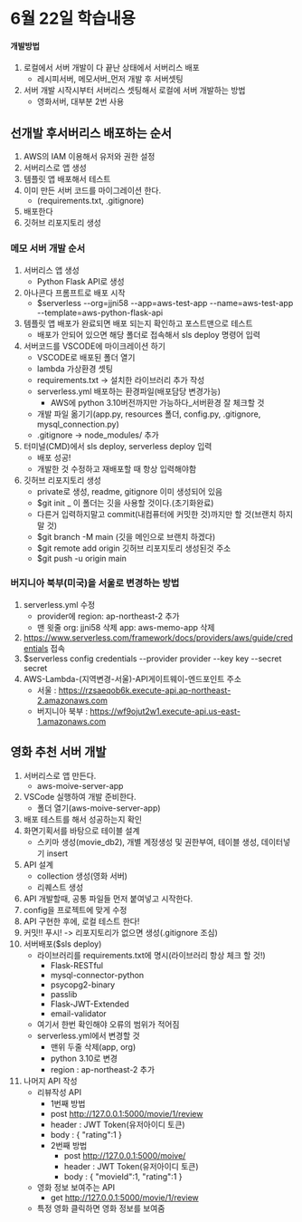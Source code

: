 # 6월 22일 학습내용

#### 개발방법
1. 로컬에서 서버 개발이 다 끝난 상태에서 서버리스 배포
   - 레시피서버, 메모서버_먼저 개발 후 서버셋팅
2. 서버 개발 시작시부터 서버리스 셋팅해서 로컬에 서버 개발하는 방법
   - 영화서버, 대부분 2번 사용

## 선개발 후서버리스 배포하는 순서
1. AWS의 IAM 이용해서 유저와 권한 설정
2. 서버리스로 앱 생성
3. 템플릿 앱 배포해서 테스트
4. 이미 만든 서버 코드를 마이그레이션 한다.
   - (requirements.txt, .gitignore)
5. 배포한다
6. 깃허브 리포지토리 생성

### 메모 서버 개발 순서
1. 서버리스 앱 생성
   - Python Flask API로 생성
2. 아나콘다 프롬프트로 배포 시작
   - $serverless  --org=jjni58 --app=aws-test-app  --name=aws-test-app --template=aws-python-flask-api
3. 템플릿 앱 배포가 완료되면 배포 되는지 확인하고 포스트맨으로 테스트
   - 배포가 안되어 있으면 해당 폴더로 접속해서 sls deploy 명령어 입력
4. 서버코드를 VSCODE에 마이크레이션 하기
   - VSCODE로 배포된 폴더 열기
   - lambda 가상환경 셋팅
   - requirements.txt -> 설치한 라이브러리 추가 작성
   - serverless.yml 배포하는 환경파일(배포담당 변경가능)
     - AWS에 python 3.10버전까지만 가능하다_서버환경 잘 체크할 것
   - 개발 파일 옮기기(app.py, resources 폴더, config.py, .gitignore, mysql_connection.py)
   - .gitignore -> node_modules/ 추가
5. 터미널(CMD)에서 sls deploy, serverless deploy 입력
   - 배포 성공!
   - 개발한 것 수정하고 재배포할 때 항상 입력해야함
6. 깃허브 리포지토리 생성
   - private로 생성, readme, gitignore 이미 생성되어 있음
   - $git init _ 이 폴더는 깃을 사용할 것이다.(초기화완료)
   - 다른거 입력하지말고 commit(내컴퓨터에 커밋한 것)까지만 할 것(브랜치 하지말 것)
   - $git branch -M main (깃을 메인으로 브랜치 하겠다)
   - $git remote add origin 깃허브 리포지토리 생성된것 주소
   - $git push -u origin main

### 버지니아 북부(미국)을 서울로 변경하는 방법
1. serverless.yml 수정
   - provider에 region: ap-northeast-2 추가
   - 맨 윗줄 org: jjni58 삭제
     app: aws-memo-app 삭제
2. https://www.serverless.com/framework/docs/providers/aws/guide/credentials 접속
3. $serverless config credentials --provider provider --key key --secret secret
4. AWS-Lambda-(지역변경-서울)-API게이트웨이-엔드포인트 주소
   - 서울 : https://rzsaeqob6k.execute-api.ap-northeast-2.amazonaws.com
   - 버지니아 북부 : https://wf9ojut2w1.execute-api.us-east-1.amazonaws.com



## 영화 추천 서버 개발
1. 서버리스로 앱 만든다.
   - aws-moive-server-app
2. VSCode 실행하여 개발 준비한다.
   - 폴더 열기(aws-moive-server-app)
3. 배포 테스트를 해서 성공하는지 확인
4. 화면기획서를 바탕으로 테이블 설계
   - 스키마 생성(movie_db2), 개별 계정생성 및 권한부여, 테이블 생성, 데이터넣기 insert
5. API 설계
   - collection 생성(영화 서버)
   - 리퀘스트 생성
6. API 개발할때, 공통 파일들 먼저 붙여넣고 시작한다.
7. config을 프로젝트에 맞게 수정
8. API 구현한 후에, 로컬 테스트 한다!
9. 커밋!! 푸시! -> 리포지토리가 없으면 생성(.gitignore 조심)
10. 서버배포($sls deploy)
    - 라이브러리를 requirements.txt에 명시(라이브러리 항상 체크 할 것!)
      - Flask-RESTful
      - mysql-connector-python
      - psycopg2-binary
      - passlib
      - Flask-JWT-Extended
      - email-validator
    - 여기서 한번 확인해야 오류의 범위가 적어짐
    - serverless.yml에서 변경할 것
      - 맨위 두줄 삭제(app, org)
      - python 3.10로 변경
      - region : ap-northeast-2 추가
11. 나머지 API 작성
    - 리뷰작성 API
      -  1번째 방법
        - post http://127.0.0.1:5000/movie/1/review
        - header : JWT Token(유저아이디 토큰)
        - body : { "rating":1 }
      - 2번째 방법
        - post http://127.0.0.1:5000/moive/
        - header : JWT Token(유저아이디 토큰)
        - body : { "movieId":1, "rating":1 }
    - 영화 정보 보여주는 API
      - get http://127.0.0.1:5000/movie/1/review
    - 특정 영화 클릭하면 영화 정보를 보여줌 